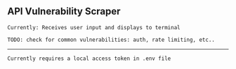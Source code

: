 **API Vulnerability Scraper**
-------------------------------
    Currently: Receives user input and displays to terminal
  
    TODO: check for common vulnerabilities: auth, rate limiting, etc..

-------------------------------
    Currently requires a local access token in .env file
